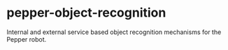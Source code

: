 # pepper-object-recognition
Internal and external service based object recognition mechanisms for the Pepper robot.
